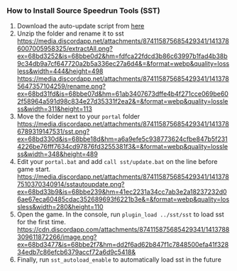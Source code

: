<!--sst-->
### How to Install Source Speedrun Tools (SST)
1. Download the auto-update script from [here](https://dl.mikes.software/sst-updatescript.zip)
2. Unzip the folder and rename it to sst
https://media.discordapp.net/attachments/874115875685429341/1413786007005958325/extractAll.png?ex=68bd3252&is=68bbe0d2&hm=fdfca22fdcd3b86c63997b1fad4b38b9c34db9a7cf647720a2b5a336ec27a6d4&=&format=webp&quality=lossless&width=444&height=498
https://media.discordapp.net/attachments/874115875685429341/1413785647357104259/rename.png?ex=68bd31fd&is=68bbe07d&hm=61ab3407673dffe4b4f271cce069be602f58964a591d98c834e27d35331f2ea2&=&format=webp&quality=lossless&width=311&height=113
3. Move the folder next to your `portal` folder
https://media.discordapp.net/attachments/874115875685429341/1413786789319147531/sst.png?ex=68bd330d&is=68bbe18d&hm=a6a9efe5c938773624cfbe847b5f2314226be76fff7634cd97876fd3255381f3&=&format=webp&quality=lossless&width=348&height=489
4. Edit your `portal.bat` and add `call sst/update.bat` on the line before game start.
https://media.discordapp.net/attachments/874115875685429341/1413787510370340914/sstautoupdate.png?ex=68bd33b9&is=68bbe239&hm=41ec2231a34cc7ab3e2a18237232d06ae67eca60485cdac352689693f6221b3e&=&format=webp&quality=lossless&width=280&height=110
5. Open the game. In the console, run `plugin_load ../sst/sst` to load sst for the first time.
https://cdn.discordapp.com/attachments/874115875685429341/1413788309611872266/image.png?ex=68bd3477&is=68bbe2f7&hm=dd2f6ad62b847f1c7848500efa41f32834edb7c86efcb6379accf72a6d9c5418&
6. Finally, run `sst_autoload_enable` to automatically load sst in the future